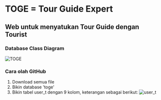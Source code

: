 # TOGE = Tour Guide Expert
## Web untuk menyatukan Tour Guide dengan Tourist

### Database Class Diagram
![TOGE](https://user-images.githubusercontent.com/34114125/55676377-5dca7e80-58fe-11e9-8bec-4c9979cf6cce.png)

### Cara olah GitHub
1. Download semua file
2. Bikin database 'toge'
3. Bikin tabel user_t dengan 9 kolom, keterangan sebagai berikut:
![user_t](https://user-images.githubusercontent.com/34114125/55699113-710b4600-59f3-11e9-90ef-d5d2911f977c.png)
